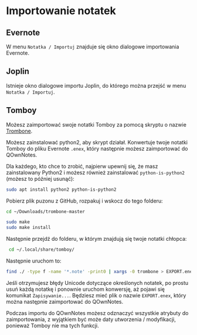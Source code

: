 # Importowanie notatek

## Evernote

W menu `Notatka / Importuj` znajduje się okno dialogowe importowania Evernote.

## Joplin

Istnieje okno dialogowe importu Joplin, do którego można przejść w menu `Notatka / Importuj`.

## Tomboy

Możesz zaimportować swoje notatki Tomboy za pomocą skryptu o nazwie [Trombone](https://github.com/samba/trombone).

Możesz zainstalować python2, aby skrypt działał. Konwertuje twoje notatki Tomboy do pliku Evernote `.enex`, który następnie możesz zaimportować do QOwnNotes.

Dla każdego, kto chce to zrobić, najpierw upewnij się, że masz zainstalowany Python2 i możesz również zainstalować `python-is-python2` (możesz to później usunąć):

```bash
sudo apt install python2 python-is-python2
```

Pobierz plik puzonu z GitHub, rozpakuj i wskocz do tego folderu:

```bash
cd ~/Downloads/trombone-master

sudo make
sudo make install
```

Następnie przejdź do folderu, w którym znajdują się twoje notatki chłopca:

```bash
 cd ~/.local/share/tomboy/
```

Następnie uruchom to:

```bash
find ./ -type f -name '*.note' -print0 | xargs -0 trombone > EXPORT.enex
```

Jeśli otrzymujesz błędy Unicode dotyczące określonych notatek, po prostu usuń każdą notatkę i ponownie uruchom konwersję, aż pojawi się komunikat `Zapisywanie...`. Będziesz mieć plik o nazwie `EXPORT.enex`, który można następnie zaimportować do QOwnNotes.

Podczas importu do QOwnNotes możesz odznaczyć wszystkie atrybuty do zaimportowania, z wyjątkiem być może daty utworzenia / modyfikacji, ponieważ Tomboy nie ma tych funkcji.
